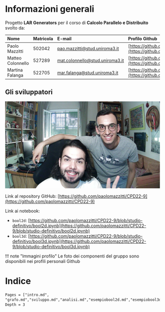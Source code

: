 # Informazioni generali

Progetto **LAR Generators** per il corso di **Calcolo Parallelo e Distribuito** svolto da:

| Nome| Matricola | E-mail | Profilo Github |
|:---|:---|:---|:---|
|Paolo Mazzitti|502042|pao.mazzitti@stud.uniroma3.it| [https://github.com/paolomazzitti](https://github.com/paolomazzitti) |
| Matteo Colonnello|527289|mat.colonnello@stud.uniroma3.it|[https://github.com/MatteoColonnello](https://github.com/MatteoColonnello)|
| Martina Falanga|522705|mar.falanga@stud.uniroma3.it|[https://github.com/MartinaFalanga](https://github.com/MartinaFalanga) |

## Gli sviluppatori
![](images/profilo.jpeg)


Link al repository GitHub: [https://github.com/paolomazzitti/CPD22-9](https://github.com/paolomazzitti/CPD22-9)

Link ai notebook:
  - `bool2d`: [https://github.com/paolomazzitti/CPD22-9/blob/studio-definitivo/bool2d.ipynb](https://github.com/paolomazzitti/CPD22-9/blob/studio-definitivo/bool2d.ipynb)
  - `bool3d`: [https://github.com/paolomazzitti/CPD22-9/blob/studio-definitivo/bool3d.ipynb](https://github.com/paolomazzitti/CPD22-9/blob/studio-definitivo/bool3d.ipynb)

!!! note "Immagini profilo"
    Le foto dei componenti del gruppo sono disponibili nei profili personali Github

# Indice

```@contents
Pages = ["intro.md", "grafo.md","sviluppo.md","analisi.md","esempiobool2d.md","esempiobool3d.md","conclusioni.md"]
Depth = 3
```